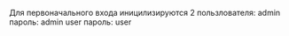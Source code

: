 Для первоначального входа иницилизируются 2 пользлователя:
 admin  пароль: admin
 user  пароль: user
